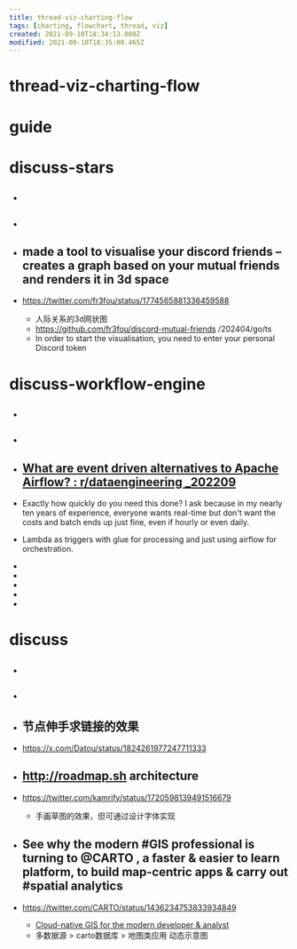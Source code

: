 ```yaml
---
title: thread-viz-charting-flow
tags: [charting, flowchart, thread, viz]
created: 2021-09-10T18:34:13.080Z
modified: 2021-09-10T18:35:00.465Z
---
```


# thread-viz-charting-flow

# guide

# discuss-stars
- ## 

- ## 

- ## made a tool to visualise your discord friends – creates a graph based on your mutual friends and renders it in 3d space
- https://twitter.com/fr3fou/status/1774565881336459588
  - 人际关系的3d网状图
  - https://github.com/fr3fou/discord-mutual-friends /202404/go/ts
  - In order to start the visualisation, you need to enter your personal Discord token

# discuss-workflow-engine
- ## 

- ## 

- ## [What are event driven alternatives to Apache Airflow? : r/dataengineering _202209](https://www.reddit.com/r/dataengineering/comments/x9jlqn/what_are_event_driven_alternatives_to_apache/)
- Exactly how quickly do you need this done? I ask because in my nearly ten years of experience, everyone wants real-time but don't want the costs and batch ends up just fine, even if hourly or even daily.

- Lambda as triggers with glue for processing and just using airflow for orchestration.

- 
- 
- 
- 
- 

# discuss
- ## 

- ## 

- ## 节点伸手求链接的效果
- https://x.com/Datou/status/1824261977247711333

- ## http://roadmap.sh architecture
- https://twitter.com/kamrify/status/1720598139491516679
  - 手画草图的效果，但可通过设计字体实现

- ## See why the modern #GIS professional is turning to @CARTO , a faster & easier to learn platform, to build map-centric apps & carry out #spatial analytics
- https://twitter.com/CARTO/status/1436234753833934849
  - [Cloud-native GIS for the modern developer & analyst](https://carto.com/solutions/gis-software/)
  - 多数据源 > carto数据库 > 地图类应用 动态示意图
